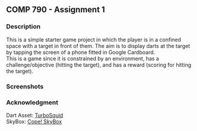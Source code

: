 ## COMP 790 - Assignment 1

### Description
This is a simple starter game project in which the player is in a confined space with a target in front of them. The aim is to display darts at the target by tapping the screen of a phone fitted in Google Cardboard. <br>This is a game since it is constrained by an environment, has a challenge/objective (hitting the target), and has a reward (scoring for hitting the target).

### Screenshots

### Acknowledgment
Dart Asset: [TurboSquid](https://www.turbosquid.com/3d-models/dart-363816)<br>
SkyBox: [Cope! SkyBox](https://assetstore.unity.com/packages/2d/textures-materials/sky/cope-free-skybox-pack-22252)
